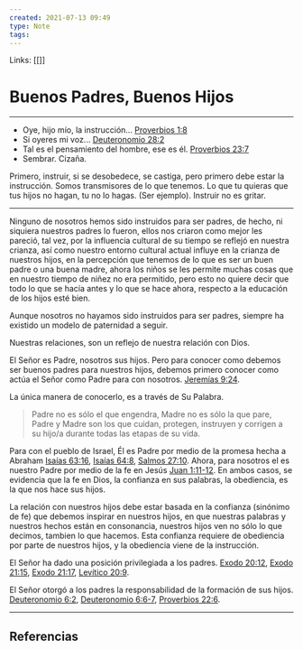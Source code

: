 ```yaml
---
created: 2021-07-13 09:49
type: Note
tags:
---
```


Links: [[]]

# Buenos Padres, Buenos Hijos
---
 
- Oye, hijo mío, la instrucción... [Proverbios 1:8](https://my.bible.com/es/bible/149/PRO.1.8)
- Si oyeres mi voz... [Deuteronomio 28:2](https://my.bible.com/es/bible/149/DEU.28.2)
- Tal es el pensamiento del hombre, ese es él. [Proverbios 23:7](https://my.bible.com/es/bible/149/PRO.23.7)
- Sembrar. Cizaña.

Primero, instruir, si se desobedece, se castiga, pero primero debe estar la instrucción.
Somos transmisores de lo que tenemos.
Lo que tu quieras que tus hijos no hagan, tu no lo hagas. (Ser ejemplo).
Instruir no es gritar.

---

Ninguno de nosotros hemos sido instruidos para ser padres, de hecho, ni siquiera nuestros padres lo fueron, ellos nos criaron como mejor les pareció, tal vez, por la influencia cultural de su tiempo se reflejó en nuestra crianza, así como nuestro entorno cultural actual influye en la crianza de nuestros hijos, en la percepción que tenemos de lo que es ser un buen padre o una buena madre, ahora los niños se les permite muchas cosas que en nuestro tiempo de niñez no era permitido, pero esto no quiere decir que todo lo que se hacía antes y lo que se hace ahora, respecto a la educación de los hijos esté bien.

Aunque nosotros no hayamos sido instruidos para ser padres, siempre ha existido un modelo de paternidad a seguir.

Nuestras relaciones, son un reflejo de nuestra relación con Dios.

El Señor es Padre, nosotros sus hijos. Pero para conocer como debemos ser buenos padres para nuestros hijos, debemos primero conocer como actúa el Señor como Padre para con nosotros. [Jeremías 9:24](https://my.bible.com/es/bible/149/JER.9.24).

La única manera de conocerlo, es a través de Su Palabra.

> Padre no es sólo el que engendra, Madre no es sólo la que pare, Padre y Madre son los que cuidan, protegen, instruyen y corrigen a su hijo/a durante todas las etapas de su vida.

Para con el pueblo de Israel, Él es Padre por medio de la promesa hecha a Abraham [Isaías 63:16](https://my.bible.com/es/bible/149/ISA.63.16), [Isaías 64:8](https://my.bible.com/es/bible/149/ISA.64.8), [Salmos 27:10](https://my.bible.com/es/bible/149/PSA.27.10). Ahora, para nosotros el es nuestro Padre por medio de la fe en Jesús [Juan 1:11-12](https://my.bible.com/es/bible/149/JHN.1.11-12). En ambos casos, se evidencia que la fe en Dios, la confianza en sus palabras, la obediencia, es la que nos hace sus hijos.

La relación con nuestros hijos debe estar basada en la confianza (sinónimo de fe) que debemos inspirar en nuestros hijos, en que nuestras palabras y nuestros hechos están en consonancia, nuestros hijos ven no sólo lo que decimos, tambien lo que hacemos. Esta confianza requiere de obediencia por parte de nuestros hijos, y la obediencia viene de la instrucción.

El Señor ha dado una posición privilegiada a los padres. [Exodo 20:12](https://my.bible.com/es/bible/149/EXO.20.12), [Exodo 21:15](https://my.bible.com/es/bible/149/EXO.21.15), [Exodo 21:17](https://my.bible.com/es/bible/149/EXO.21.17), [Levítico 20:9](https://my.bible.com/es/bible/149/LEV.20.9).

El Señor otorgó a los padres la responsabilidad de la formación de sus hijos. [Deuteronomio 6:2](https://my.bible.com/es/bible/149/DEU.6.2), [Deuteronomio 6:6-7](https://my.bible.com/es/bible/149/DEU.6.6-7), [Proverbios 22:6](https://my.bible.com/es/bible/149/PRO.22.6).

---

## Referencias